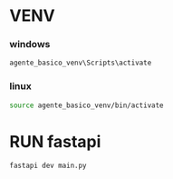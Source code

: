 
# VENV

### windows
```bash
agente_basico_venv\Scripts\activate
```

### linux
```bash
source agente_basico_venv/bin/activate
```


# RUN fastapi
```bash
fastapi dev main.py
```
